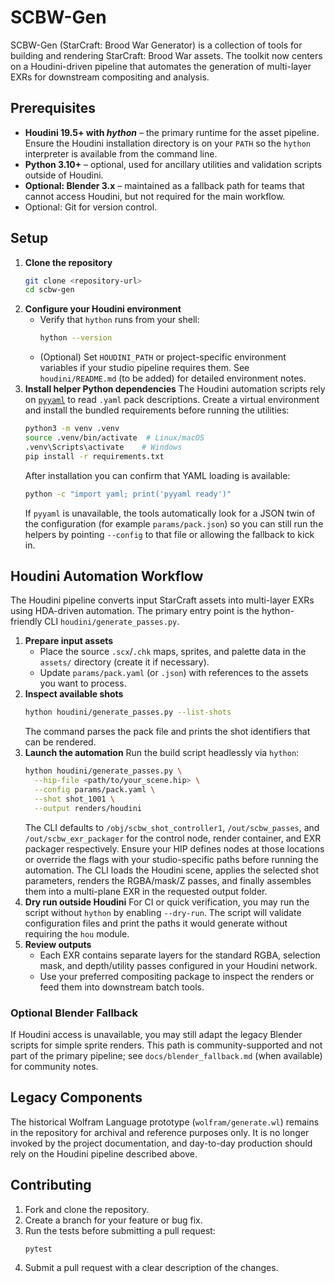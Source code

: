 # SCBW-Gen

SCBW-Gen (StarCraft: Brood War Generator) is a collection of tools for building and rendering StarCraft: Brood War assets. The toolkit now centers on a Houdini-driven pipeline that automates the generation of multi-layer EXRs for downstream compositing and analysis.

## Prerequisites

- **Houdini 19.5+ with _hython_** – the primary runtime for the asset pipeline. Ensure the Houdini installation directory is on your `PATH` so the `hython` interpreter is available from the command line.
- **Python 3.10+** – optional, used for ancillary utilities and validation scripts outside of Houdini.
- **Optional: Blender 3.x** – maintained as a fallback path for teams that cannot access Houdini, but not required for the main workflow.
- Optional: Git for version control.

## Setup

1. **Clone the repository**
   ```bash
   git clone <repository-url>
   cd scbw-gen
   ```
2. **Configure your Houdini environment**
   - Verify that `hython` runs from your shell:
     ```bash
     hython --version
     ```
   - (Optional) Set `HOUDINI_PATH` or project-specific environment variables if your studio pipeline requires them. See `houdini/README.md` (to be added) for detailed environment notes.
3. **Install helper Python dependencies**
   The Houdini automation scripts rely on [`pyyaml`](https://pyyaml.org/) to read `.yaml` pack descriptions. Create a virtual environment and install the bundled requirements before running the utilities:
   ```bash
   python3 -m venv .venv
   source .venv/bin/activate  # Linux/macOS
   .venv\Scripts\activate    # Windows
   pip install -r requirements.txt
   ```
   After installation you can confirm that YAML loading is available:
   ```bash
   python -c "import yaml; print('pyyaml ready')"
   ```
   If `pyyaml` is unavailable, the tools automatically look for a JSON twin of the configuration (for example `params/pack.json`) so you can still run the helpers by pointing `--config` to that file or allowing the fallback to kick in.

## Houdini Automation Workflow

The Houdini pipeline converts input StarCraft assets into multi-layer EXRs using HDA-driven automation. The primary entry point is the hython-friendly CLI `houdini/generate_passes.py`.

1. **Prepare input assets**
   - Place the source `.scx`/`.chk` maps, sprites, and palette data in the `assets/` directory (create it if necessary).
   - Update `params/pack.yaml` (or `.json`) with references to the assets you want to process.
2. **Inspect available shots**
   ```bash
   hython houdini/generate_passes.py --list-shots
   ```
   The command parses the pack file and prints the shot identifiers that can be rendered.
3. **Launch the automation**
   Run the build script headlessly via `hython`:
   ```bash
   hython houdini/generate_passes.py \
     --hip-file <path/to/your_scene.hip> \
     --config params/pack.yaml \
     --shot shot_1001 \
     --output renders/houdini
   ```
   The CLI defaults to `/obj/scbw_shot_controller1`, `/out/scbw_passes`, and `/out/scbw_exr_packager` for the control node, render container, and EXR packager respectively. Ensure your HIP defines nodes at those locations or override the flags with your studio-specific paths before running the automation.
   The CLI loads the Houdini scene, applies the selected shot parameters, renders the RGBA/mask/Z passes, and finally assembles them into a multi-plane EXR in the requested output folder.
4. **Dry run outside Houdini**
   For CI or quick verification, you may run the script without `hython` by enabling `--dry-run`. The script will validate configuration files and print the paths it would generate without requiring the `hou` module.
5. **Review outputs**
   - Each EXR contains separate layers for the standard RGBA, selection mask, and depth/utility passes configured in your Houdini network.
   - Use your preferred compositing package to inspect the renders or feed them into downstream batch tools.

### Optional Blender Fallback

If Houdini access is unavailable, you may still adapt the legacy Blender scripts for simple sprite renders. This path is community-supported and not part of the primary pipeline; see `docs/blender_fallback.md` (when available) for community notes.

## Legacy Components

The historical Wolfram Language prototype (`wolfram/generate.wl`) remains in the repository for archival and reference purposes only. It is no longer invoked by the project documentation, and day-to-day production should rely on the Houdini pipeline described above.

## Contributing

1. Fork and clone the repository.
2. Create a branch for your feature or bug fix.
3. Run the tests before submitting a pull request:
   ```bash
   pytest
   ```
4. Submit a pull request with a clear description of the changes.


